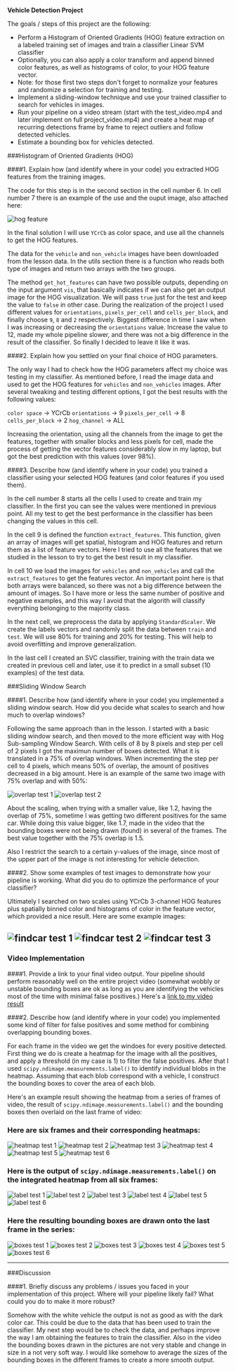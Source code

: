 **Vehicle Detection Project**

The goals / steps of this project are the following:

* Perform a Histogram of Oriented Gradients (HOG) feature extraction on a labeled training set of images and train a classifier Linear SVM classifier
* Optionally, you can also apply a color transform and append binned color features, as well as histograms of color, to your HOG feature vector. 
* Note: for those first two steps don't forget to normalize your features and randomize a selection for training and testing.
* Implement a sliding-window technique and use your trained classifier to search for vehicles in images.
* Run your pipeline on a video stream (start with the test_video.mp4 and later implement on full project_video.mp4) and create a heat map of recurring detections frame by frame to reject outliers and follow detected vehicles.
* Estimate a bounding box for vehicles detected.


###Histogram of Oriented Gradients (HOG)

####1. Explain how (and identify where in your code) you extracted HOG features from the training images.

The code for this step is in the second section in the cell number 6. In cell number 7 there is an example of the use and the ouput image, also attached here:  

![hog feature](./output_images/hog_feature.png)

In the final solution I will use `YCrCb` as color space, and use all the channels to get the HOG features.

The data for the `vehicle` and `non_vehicle` images have been downloaded from the lesson data. In the utils section there is a function who reads both type of images and return two arrays with the two groups. 

The method `get_hot_features` can have two possible outputs, depending on the input argument `vis`, that basically indicates if we can also get an output image for the HOG visualization. We will pass `true` just for the test and keep the value to `false` in other case.
During the realization of the project I used different values for `orientations`, `pixels_per_cell` and `cells_per_block`, and finally choose `9`, `8` and `2` respectively. 
Biggest difference in time I saw when I was increasing or decreasing the `orientations` value. Increase the value to 12, made my whole pipeline slower, and there was not a big difference in the result of the classifier. So finally I decided to leave it like it was.

####2. Explain how you settled on your final choice of HOG parameters.

The only way I had to check how the HOG parameters affect my choice was testing in my classifier. 
As mentioned before, I read the image data and used to get the HOG features for `vehicles` and `non_vehicles` images.
After several tweaking and testing different options, I got the best results with the following values:

`color space` -> YCrCb
`orientations` -> 9
`pixels_per_cell` -> 8
`cells_per_block` -> 2
`hog_channel` -> ALL

Increasing the orientation, using all the channels from the image to get the features, together with smaller blocks and less pixels for cell, made the process of getting the vector features considerably slow in my laptop, but got the best prediction with this values (over 98%).

####3. Describe how (and identify where in your code) you trained a classifier using your selected HOG features (and color features if you used them).

In the cell number 8 starts all the cells I used to create and train my classifier. In the first you can see the values were mentioned in previous point. All my test to get the best performance in the classifier has been changing the values in this cell.

In the cell 9 is defined the function `extract_features`. This function, given an array of images will get spatial, histogram and HOG features and return them as a list of feature vectors. Here I tried to use all the features that we studied in the lesson to try to get the best result in my classifier.

In cell 10 we load the images for `vehicles` and `non_vehicles` and call the `extract_features` to get the features vector. An important point here is that both arrays were balanced, so there was not a big difference between the amount of images. So I have more or less the same number of positive and negative examples, and this way I avoid that the algorith will classify everything belonging to the majority class.

In the next cell, we preprocess the data by applying `StandardScaler`. We create the labels vectors and randomly split the data between `train` and `test`. We will use 80% for training and 20% for testing. This will help to avoid overfitting and improve generalization.

In the last cell I created an SVC classifier, training with the train data we created in previous cell and later, use it to predict in a small subset (10 examples) of the test data. 

###Sliding Window Search

####1. Describe how (and identify where in your code) you implemented a sliding window search.  How did you decide what scales to search and how much to overlap windows?

Following the same approach than in the lesson. I started with a basic sliding window search, and then moved to the more efficient way with Hog Sub-sampling Window Search. With cells of 8 by 8 pixels and step per cell of 2 pixels I got the maximun number of boxes detected. What it is translated in a 75% of overlap windows. When incrementing the step per cell to 4 pixels, which means 50% of overlap, the amount of positives decreased in a big amount. Here is an example of the same two image with 75% overlap and with 50%:

![overlap test 1](./output_images/overlap75.png)
![overlap test 2](./output_images/overlap50.png)

About the scaling, when trying with a smaller value, like 1.2, having the overlap of 75%, sometime I was getting two different positives for the same car. While doing this value bigger, like 1.7, made in the video that the bounding boxes were not being drawn (found) in several of the frames. The best value together with the 75% overlap is 1.5.

Also I restrict the search to a certain y-values of the image, since most of the upper part of the image is not interesting for vehicle detection. 

####2. Show some examples of test images to demonstrate how your pipeline is working.  What did you do to optimize the performance of your classifier?

Ultimately I searched on two scales using YCrCb 3-channel HOG features plus spatially binned color and histograms of color in the feature vector, which provided a nice result.  Here are some example images:

![findcar test 1](./output_images/findcar1.png)
![findcar test 2](./output_images/findcar2.png)
![findcar test 3](./output_images/findcar3.png)
---

### Video Implementation

####1. Provide a link to your final video output.  Your pipeline should perform reasonably well on the entire project video (somewhat wobbly or unstable bounding boxes are ok as long as you are identifying the vehicles most of the time with minimal false positives.)
Here's a [link to my video result](./output.mp4)


####2. Describe how (and identify where in your code) you implemented some kind of filter for false positives and some method for combining overlapping bounding boxes.

For each frame in the video we get the windoes for every positive detected. First thing we do is create a heatmap for the image with all the positives, and apply a threshold (in my case is 1) to filter the false positives. After that I used `scipy.ndimage.measurements.label()` to identify individual blobs in the heatmap. Assuming that each blob correspond with a vehicle, I construct the bounding boxes to cover the area of each blob.

Here's an example result showing the heatmap from a series of frames of video, the result of `scipy.ndimage.measurements.label()` and the bounding boxes then overlaid on the last frame of video:

### Here are six frames and their corresponding heatmaps:

![heatmap test 1](./output_images/heatmap1.png)
![heatmap test 2](./output_images/heatmap2.png)
![heatmap test 3](./output_images/heatmap3.png)
![heatmap test 4](./output_images/heatmap4.png)
![heatmap test 5](./output_images/heatmap5.png)
![heatmap test 6](./output_images/heatmap6.png)


### Here is the output of `scipy.ndimage.measurements.label()` on the integrated heatmap from all six frames:

![label test 1](./output_images/label1.png)
![label test 2](./output_images/label2.png)
![label test 3](./output_images/label3.png)
![label test 4](./output_images/label4.png)
![label test 5](./output_images/label5.png)
![label test 6](./output_images/label6.png)

### Here the resulting bounding boxes are drawn onto the last frame in the series:

![boxes test 1](./output_images/boxes1.png)
![boxes test 2](./output_images/boxes2.png)
![boxes test 3](./output_images/boxes3.png)
![boxes test 4](./output_images/boxes4.png)
![boxes test 5](./output_images/boxes5.png)
![boxes test 6](./output_images/boxes6.png)



---

###Discussion

####1. Briefly discuss any problems / issues you faced in your implementation of this project.  Where will your pipeline likely fail?  What could you do to make it more robust?

Somehow with the white vehicle the output is not as good as with the dark color car. This could be due to the data that has been used to train the classifier. My next step would be to check the data, and perhaps improve the way I am obtaining the features to train the classifier. 
Also in the video the bounding boxes drawn in the pictures are not very stable and change in size in a not very soft way. I would like somehow to average the sizes of the bounding boxes in the different frames to create a more smooth output.   

